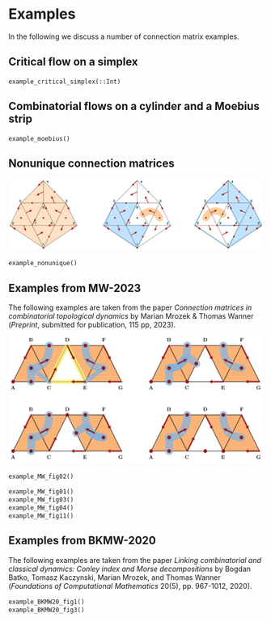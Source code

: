 # Examples

In the following we discuss a number of connection matrix examples.

## Critical flow on a simplex

```@docs
example_critical_simplex(::Int)
```

## Combinatorial flows on a cylinder and a Moebius strip

```@docs
example_moebius()
```

## Nonunique connection matrices

![An example with nonunique connection matrices](img/multiconn.png)

```@docs
example_nonunique()
```

## Examples from MW-2023

The following examples are taken from the paper
*Connection matrices in combinatorial topological dynamics*
by Marian Mrozek & Thomas Wanner (*Preprint*, submitted for
publication, 115 pp, 2023).

![Four sample combinatorial vector fields](img/connectionex.png)

```@docs
example_MW_fig02()
```

```@docs
example_MW_fig01()
example_MW_fig03()
example_MW_fig04()
example_MW_fig11()
```

## Examples from BKMW-2020

The following examples are taken from the paper *Linking combinatorial
and classical dynamics: Conley index and Morse decompositions* by
Bogdan Batko, Tomasz Kaczynski, Marian Mrozek, and Thomas Wanner
(*Foundations of Computational Mathematics* 20(5), pp. 967-1012, 2020).

```@docs
example_BKMW20_fig1()
example_BKMW20_fig3()
```

